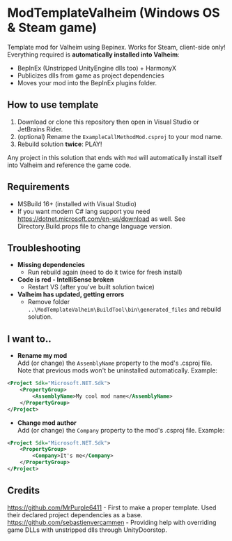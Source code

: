 # ModTemplateValheim (Windows OS & Steam game)
Template mod for Valheim using Bepinex. Works for Steam, client-side only!
Everything required is **automatically installed into Valheim**:
 - BepInEx (Unstripped UnityEngine dlls too) + HarmonyX
 - Publicizes dlls from game as project dependencies
 - Moves your mod into the BepInEx plugins folder.

## How to use template
1. Download or clone this repository then open in Visual Studio or JetBrains Rider.
2. (optional) Rename the `ExampleCallMethodMod.csproj` to your mod name. 
3. Rebuild solution **twice**: PLAY!

Any project in this solution that ends with `Mod` will automatically install itself into Valheim and reference the game code.

## Requirements
 - MSBuild 16+ (installed with Visual Studio)
 - If you want modern C# lang support you need https://dotnet.microsoft.com/en-us/download as well. See Directory.Build.props file to change language version.

## Troubleshooting
 - **Missing dependencies**
   - Run rebuild again (need to do it twice for fresh install)
 - **Code is red - IntelliSense broken**
   - Restart VS (after you've built solution twice)
 - **Valheim has updated, getting errors**
   - Remove folder `..\ModTemplateValheim\BuildTool\bin\generated_files` and rebuild solution.

## I want to..

- **Rename my mod**  
  Add (or change) the `AssemblyName` property to the mod's .csproj file. Note that previous mods won't be uninstalled automatically. Example:
```xml
<Project Sdk="Microsoft.NET.Sdk">
    <PropertyGroup>
        <AssemblyName>My cool mod name</AssemblyName>
    </PropertyGroup>
</Project>
```
- **Change mod author**  
  Add (or change) the `Company` property to the mod's .csproj file. Example:
```xml
<Project Sdk="Microsoft.NET.Sdk">
    <PropertyGroup>
        <Company>It's me</Company>
    </PropertyGroup>
</Project>
```

## Credits
https://github.com/MrPurple6411 - First to make a proper template. Used their declared project dependencies as a base.  
https://github.com/sebastienvercammen - Providing help with overriding game DLLs with unstripped dlls through UnityDoorstop.

